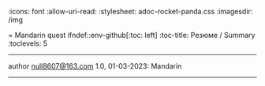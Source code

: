 :icons: font
:allow-uri-read:
:stylesheet: adoc-rocket-panda.css
:imagesdir: /img

= Mandarin quest
ifndef::env-github[:toc: left]
:toc-title: Резюме / Summary
:toclevels: 5

---

author null8607@163.com
1.0, 01-03-2023: Mandarin

---

